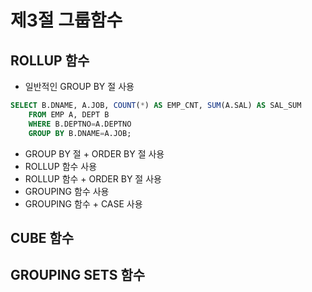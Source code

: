# 제3절 그룹함수
## ROLLUP 함수
- 일반적인 GROUP BY 절 사용
```sql
SELECT B.DNAME, A.JOB, COUNT(*) AS EMP_CNT, SUM(A.SAL) AS SAL_SUM
    FROM EMP A, DEPT B
    WHERE B.DEPTNO=A.DEPTNO
    GROUP BY B.DNAME=A.JOB;
```
- GROUP BY 절 + ORDER BY 절 사용
- ROLLUP 함수 사용
- ROLLUP 함수 + ORDER BY 절 사용
- GROUPING 함수 사용
- GROUPING 함수 + CASE 사용


## CUBE 함수

## GROUPING SETS 함수

